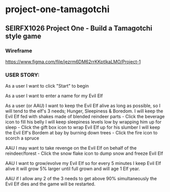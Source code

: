 # project-one-tamagotchi #
## SEIRFX1026 Project One - Build a Tamagotchi style game

### Wireframe
https://www.figma.com/file/jezrm6DM62rrKKptlkaLMO/Project-1

### USER STORY:
As a user I want to click "Start" to begin

As a user I want to enter a name for my Evil Elf

As a user (or AAU) I want to keep the Evil Elf alive as long as possible, so I will tend to the elf's 3 needs; Hunger, Sleepiness & Boredom.
    I will keep the Evil Elf fed with shakes made of blended reindeer parts -       Click the beverage icon to fill his belly
    I will keep sleepiness levels low by wrapping him up for sleep
    -      Click the gift box icon to wrap Evil Elf up for his slumber
    I will keep the Evil Elf's Bordem at bay by burning down trees
    -      Click the fire icon to scorch a spruce

AAU I may want to take revenge on the Evil Elf on behalf of the reindeer/forest
    -      Click the snow flake icon to dump snow and freeze Evil Elf

AAU I want to grow/evolve my Evil Elf so for every 5 minutes I keep Evil Elf alive it will grow 5% larger until full grown and will age 1 Elf year.

AAU if I allow any 2 of the 3 needs to get above 90% simultaneously the Evil Elf dies and the game will be restarted.